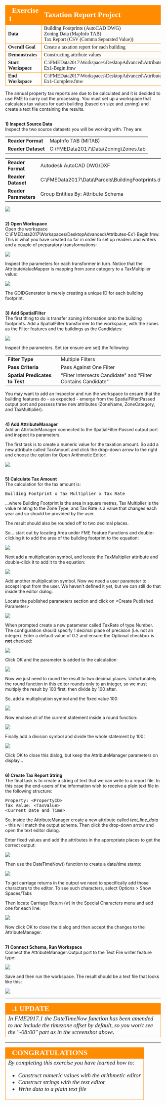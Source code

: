 <!--Exercise Section-->


<table style="border-spacing: 0px;border-collapse: collapse;font-family:serif">
<tr>
<td style="vertical-align:middle;background-color:darkorange;border: 2px solid darkorange">
<i class="fa fa-cogs fa-lg fa-pull-left fa-fw" style="color:white;padding-right: 12px;vertical-align:text-top"></i>
<span style="color:white;font-size:x-large;font-weight: bold">Exercise 1</span>
</td>
<td style="border: 2px solid darkorange;background-color:darkorange;color:white">
<span style="color:white;font-size:x-large;font-weight: bold">Taxation Report Project</span>
</td>
</tr>

<tr>
<td style="border: 1px solid darkorange; font-weight: bold">Data</td>
<td style="border: 1px solid darkorange">Building Footprints (AutoCAD DWG)<br>Zoning Data (MapInfo TAB)<br>Tax Report (CSV (Comma Separated Value))</td>
</tr>

<tr>
<td style="border: 1px solid darkorange; font-weight: bold">Overall Goal</td>
<td style="border: 1px solid darkorange">Create a taxation report for each building</td>
</tr>

<tr>
<td style="border: 1px solid darkorange; font-weight: bold">Demonstrates</td>
<td style="border: 1px solid darkorange">Constructing attribute values</td>
</tr>

<tr>
<td style="border: 1px solid darkorange; font-weight: bold">Start Workspace</td>
<td style="border: 1px solid darkorange">C:\FMEData2017\Workspaces\DesktopAdvanced\Attributes-Ex1-Begin.fmw</td>
</tr>

<tr>
<td style="border: 1px solid darkorange; font-weight: bold">End Workspace</td>
<td style="border: 1px solid darkorange">C:\FMEData2017\Workspaces\DesktopAdvanced\Attributes-Ex1-Complete.fmw</td>
</tr>

</table>

The annual property tax reports are due to be calculated and it is decided to use FME to carry out the processing. You must set up a workspace that calculates tax values for each building (based on size and zoning) and create a text file containing the results.


<br>**1) Inspect Source Data**
<br>Inspect the two source datasets you will be working with. They are:

<table style="border: 0px">

<tr>
<td style="font-weight: bold">Reader Format</td>
<td style="">MapInfo TAB (MITAB)</td>
</tr>

<tr>
<td style="font-weight: bold">Reader Dataset</td>
<td style="">C:\FMEData2017\Data\Zoning\Zones.tab</td>
</tr>

</table>

<table style="border: 0px">

<tr>
<td style="font-weight: bold">Reader Format</td>
<td style="">Autodesk AutoCAD DWG/DXF</td>
</tr>

<tr>
<td style="font-weight: bold">Reader Dataset</td>
<td style="">C:\FMEData2017\Data\Parcels\BuildingFootprints.dwg</td>
</tr>

<tr>
<td style="font-weight: bold">Reader Parameters</td>
<td style="">Group Entities By: Attribute Schema</td>
</tr>

</table>

![](./Images/Img5.200.Ex1.InitialData.png)


<br>**2) Open Workspace**
<br>Open the workspace C:\FMEData2017\Workspaces\DesktopAdvanced\Attributes-Ex1-Begin.fmw. This is what you have created so far in order to set up readers and writers and a couple of preparatory transformations:

![](./Images/Img5.201.Ex1.InitialWorkspace.png)

Inspect the parameters for each transformer in turn. Notice that the AttributeValueMapper is mapping from zone category to a TaxMultiplier value:

![](./Images/Img5.202.Ex1.AttributeValueMapperParams.png)

The GOIDGenerator is merely creating a unique ID for each building footprint.



<br>**3) Add SpatialFilter**
<br>The first thing to do is transfer zoning information onto the building footprints. Add a SpatialFilter transformer to the workspace, with the zones as the Filter features and the buildings as the Candidates:

![](./Images/Img5.203.Ex1.SpatialFilterOnCanvas.png)

Inspect the parameters. Set (or ensure are set) the following:

<table>
<tr><td style="font-weight: bold">Filter Type</td><td>Multiple Filters</td></tr>
<tr><td style="font-weight: bold">Pass Criteria</td><td>Pass Against One Filter</td></tr>
<tr><td style="font-weight: bold">Spatial Predicates to Test</td><td>"Filter Intersects Candidate" and "Filter Contains Candidate"</td></tr>
</table>

You may want to add an Inspector and run the workspace to ensure that the building features do - as expected - emerge from the SpatialFilter:Passed output port and possess three new attributes (ZoneName, ZoneCategory, and TaxMultiplier).


<br>**4) Add AttributeManager**
<br>Add an AttributeManager connected to the SpatialFilter:Passed output port and inspect its parameters.

The first task is to create a numeric value for the taxation amount. So add a new attribute called TaxAmount and click the drop-down arrow to the right and choose the option for Open Arithmetic Editor:

![](./Images/Img5.204.Ex1.OpenArithmeticEditorOption.png)


<br>**5) Calculate Tax Amount**
<br>The calculation for the tax amount is:

<pre>
Building Footprint x Tax Multiplier x Tax Rate
</pre>

...where Building Footprint is the area in square metres, Tax Multiplier is the value relating to the Zone Type, and Tax Rate is a value that changes each year and so should be provided by the user.

The result should also be rounded off to two decimal places.

So... start out by locating Area under FME Feature Functions and double-clicking it to add the area of the building footprint to the equation:

![](./Images/Img5.205.Ex1.EquationAreaValue.png)

Next add a multiplication symbol, and locate the TaxMultiplier attribute and double-click it to add it to the equation:

![](./Images/Img5.206.Ex1.EquationTaxMultiplierValue.png)

Add another multiplication symbol. Now we need a user parameter to accept input from the user. We haven't defined it yet, but we can still do that inside the editor dialog.

Locate the published parameters section and click on &lt;Create Published Parameter&gt;

![](./Images/Img5.207.Ex1.EquationTaxRateValue.png)

When prompted create a new parameter called TaxRate of type Number. The configuration should specify 1 decimal place of precision (i.e. not an integer). Enter a default value of 0.2 and ensure the Optional checkbox is **not** checked:

![](./Images/Img5.208.Ex1.TaxRateUserParam.png)

Click OK and the parameter is added to the calculation:

![](./Images/Img5.209.Ex1.EquationTaxRateValue.png)

Now we just need to round the result to two decimal places. Unfortunately the round function in this editor rounds only to an integer, so we must multiply the result by 100 first, then divide by 100 after.

So, add a multiplication symbol and the fixed value 100:

![](./Images/Img5.210.Ex1.EquationRoundingMultiplier.png)

Now enclose all of the current statement inside a round function:

![](./Images/Img5.211.Ex1.EquationRoundFunction.png)

Finally add a division symbol and divide the whole statement by 100:

![](./Images/Img5.212.Ex1.EquationRoundingDivider.png)

Click OK to close this dialog, but keep the AttributeManager parameters on display...


<br>**6) Create Tax Report String**
<br>The final task is to create a string of text that we can write to a report file. In this case the end-users of the information wish to receive a plain text file in the following structure:

<pre>
Property: &lt;PropertyID&gt;
Tax Value: &lt;TaxValue&gt;
&lt;Current Date and Time&gt;
</pre>

So, inside the AttributeManager create a new attribute called *text&#95;line&#95;data* - this will match the output schema. Then click the drop-down arrow and open the text editor dialog.

Enter fixed values and add the attributes in the appropriate places to get the correct output:

![](./Images/Img5.213.Ex1.StringCreationInitial.png)

Then use the DateTimeNow() function to create a date/time stamp:

![](./Images/Img5.214.Ex1.StringCreationInitial.png)

To get carriage returns in the output we need to specifically add those characters to the editor. To see such characters, select Options &gt; Show Spaces/Tabs

Then locate Carriage Return (\r) in the Special Characters menu and add one for each line:

![](./Images/Img5.215.Ex1.StringCreationCarriageReturn.png)

Now click OK to close the dialog and then accept the changes to the AttributeManager.


<br>**7) Connect Schema, Run Workspace**
<br>Connect the AttributeManager:Output port to the Text File writer feature type:

![](./Images/Img5.216.Ex1.MappedSchema.png)

Save and then run the workspace. The result should be a text file that looks like this:

![](./Images/Img5.217.Ex1.FinalOutput.png)

---

<!--Updated Section--> 

<table style="border-spacing: 0px">
<tr>
<td style="vertical-align:middle;background-color:darkorange;border: 2px solid darkorange">
<i class="fa fa-bolt fa-lg fa-pull-left fa-fw" style="color:white;padding-right: 12px;vertical-align:text-top"></i>
<span style="color:white;font-size:x-large;font-weight: bold;font-family:serif">.1 UPDATE</span>
</td>
</tr>

<tr>
<td style="border: 1px solid darkorange">
<span style="font-family:serif; font-style:italic; font-size:larger">
In FME2017.1 the DateTimeNow function has been amended to not include the timezone offset by default, so you won't see the "-08:00" part as in the screenshot above.
</span>
</td>
</tr>
</table>

---

<!--Exercise Congratulations Section--> 

<table style="border-spacing: 0px">
<tr>
<td style="vertical-align:middle;background-color:darkorange;border: 2px solid darkorange">
<i class="fa fa-thumbs-o-up fa-lg fa-pull-left fa-fw" style="color:white;padding-right: 12px;vertical-align:text-top"></i>
<span style="color:white;font-size:x-large;font-weight: bold;font-family:serif">CONGRATULATIONS</span>
</td>
</tr>

<tr>
<td style="border: 1px solid darkorange">
<span style="font-family:serif; font-style:italic; font-size:larger">
By completing this exercise you have learned how to:
<ul><li>Construct numeric values with the arithmetic editor</li>
<li>Construct strings with the text editor</li>
<li>Write data to a plain text file</li></ul>
</span>
</td>
</tr>
</table>